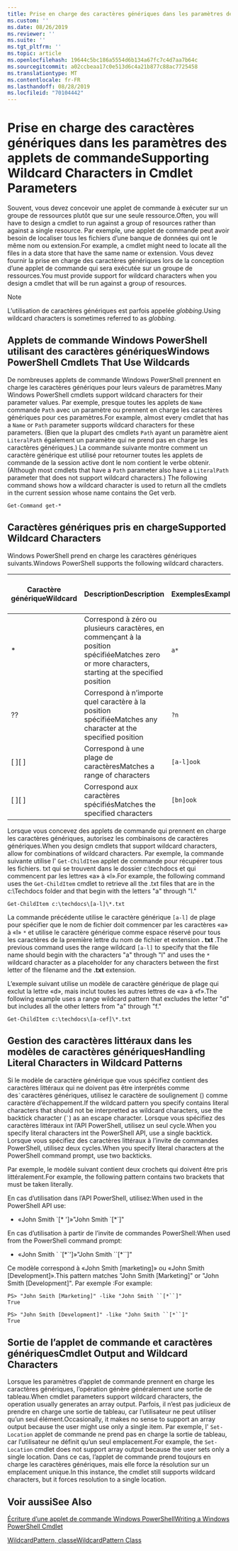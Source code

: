 ```yaml
---
title: Prise en charge des caractères génériques dans les paramètres des applets de commande
ms.custom: ''
ms.date: 08/26/2019
ms.reviewer: ''
ms.suite: ''
ms.tgt_pltfrm: ''
ms.topic: article
ms.openlocfilehash: 19644c5bc186a5554d6b134a67fc7c4d7aa7b64c
ms.sourcegitcommit: a02ccbeaa17c0e513d6c4a21b877c88ac7725458
ms.translationtype: MT
ms.contentlocale: fr-FR
ms.lasthandoff: 08/28/2019
ms.locfileid: "70104442"
---
```

# <a name="supporting-wildcard-characters-in-cmdlet-parameters"></a><span data-ttu-id="57481-102">Prise en charge des caractères génériques dans les paramètres des applets de commande</span><span class="sxs-lookup"><span data-stu-id="57481-102">Supporting Wildcard Characters in Cmdlet Parameters</span></span>

<span data-ttu-id="57481-103">Souvent, vous devez concevoir une applet de commande à exécuter sur un groupe de ressources plutôt que sur une seule ressource.</span><span class="sxs-lookup"><span data-stu-id="57481-103">Often, you will have to design a cmdlet to run against a group of resources rather than against a single resource.</span></span> <span data-ttu-id="57481-104">Par exemple, une applet de commande peut avoir besoin de localiser tous les fichiers d’une banque de données qui ont le même nom ou extension.</span><span class="sxs-lookup"><span data-stu-id="57481-104">For example, a cmdlet might need to locate all the files in a data store that have the same name or extension.</span></span> <span data-ttu-id="57481-105">Vous devez fournir la prise en charge des caractères génériques lors de la conception d’une applet de commande qui sera exécutée sur un groupe de ressources.</span><span class="sxs-lookup"><span data-stu-id="57481-105">You must provide support for wildcard characters when you design a cmdlet that will be run against a group of resources.</span></span>

> [!NOTE]
> <span data-ttu-id="57481-106">L’utilisation de caractères génériques est parfois appelée *globbing*.</span><span class="sxs-lookup"><span data-stu-id="57481-106">Using wildcard characters is sometimes referred to as *globbing*.</span></span>

## <a name="windows-powershell-cmdlets-that-use-wildcards"></a><span data-ttu-id="57481-107">Applets de commande Windows PowerShell utilisant des caractères génériques</span><span class="sxs-lookup"><span data-stu-id="57481-107">Windows PowerShell Cmdlets That Use Wildcards</span></span>

 <span data-ttu-id="57481-108">De nombreuses applets de commande Windows PowerShell prennent en charge les caractères génériques pour leurs valeurs de paramètres.</span><span class="sxs-lookup"><span data-stu-id="57481-108">Many Windows PowerShell cmdlets support wildcard characters for their parameter values.</span></span> <span data-ttu-id="57481-109">Par exemple, presque toutes les applets de `Name` commande `Path` avec un paramètre ou prennent en charge les caractères génériques pour ces paramètres.</span><span class="sxs-lookup"><span data-stu-id="57481-109">For example, almost every cmdlet that has a `Name` or `Path` parameter supports wildcard characters for these parameters.</span></span> <span data-ttu-id="57481-110">(Bien que la plupart des cmdlets `Path` ayant un paramètre aient `LiteralPath` également un paramètre qui ne prend pas en charge les caractères génériques.) La commande suivante montre comment un caractère générique est utilisé pour retourner toutes les applets de commande de la session active dont le nom contient le verbe obtenir.</span><span class="sxs-lookup"><span data-stu-id="57481-110">(Although most cmdlets that have a `Path` parameter also have a `LiteralPath` parameter that does not support wildcard characters.) The following command shows how a wildcard character is used to return all the cmdlets in the current session whose name contains the Get verb.</span></span>

 `Get-Command get-*`

## <a name="supported-wildcard-characters"></a><span data-ttu-id="57481-111">Caractères génériques pris en charge</span><span class="sxs-lookup"><span data-stu-id="57481-111">Supported Wildcard Characters</span></span>

<span data-ttu-id="57481-112">Windows PowerShell prend en charge les caractères génériques suivants.</span><span class="sxs-lookup"><span data-stu-id="57481-112">Windows PowerShell supports the following wildcard characters.</span></span>

| <span data-ttu-id="57481-113">Caractère générique</span><span class="sxs-lookup"><span data-stu-id="57481-113">Wildcard</span></span> |                             <span data-ttu-id="57481-114">Description</span><span class="sxs-lookup"><span data-stu-id="57481-114">Description</span></span>                             |  <span data-ttu-id="57481-115">Exemples</span><span class="sxs-lookup"><span data-stu-id="57481-115">Example</span></span>   |     <span data-ttu-id="57481-116">Correspond à</span><span class="sxs-lookup"><span data-stu-id="57481-116">Matches</span></span>      | <span data-ttu-id="57481-117">Ne correspond pas</span><span class="sxs-lookup"><span data-stu-id="57481-117">Does not match</span></span> |
| -------- | ------------------------------------------------------------------- | ---------- | ---------------- | -------------- |
| *        | <span data-ttu-id="57481-118">Correspond à zéro ou plusieurs caractères, en commençant à la position spécifiée</span><span class="sxs-lookup"><span data-stu-id="57481-118">Matches zero or more characters, starting at the specified position</span></span> | `a*`       | <span data-ttu-id="57481-119">A, AG, Apple</span><span class="sxs-lookup"><span data-stu-id="57481-119">A, ag, Apple</span></span>     |                |
| <span data-ttu-id="57481-120">?</span><span class="sxs-lookup"><span data-stu-id="57481-120">?</span></span>        | <span data-ttu-id="57481-121">Correspond à n’importe quel caractère à la position spécifiée</span><span class="sxs-lookup"><span data-stu-id="57481-121">Matches any character at the specified position</span></span>                     | `?n`       | <span data-ttu-id="57481-122">, Dans, sur</span><span class="sxs-lookup"><span data-stu-id="57481-122">An, in, on</span></span>       | <span data-ttu-id="57481-123">antécédent</span><span class="sxs-lookup"><span data-stu-id="57481-123">ran</span></span>            |
| <span data-ttu-id="57481-124">[ ]</span><span class="sxs-lookup"><span data-stu-id="57481-124">[ ]</span></span>      | <span data-ttu-id="57481-125">Correspond à une plage de caractères</span><span class="sxs-lookup"><span data-stu-id="57481-125">Matches a range of characters</span></span>                                       | `[a-l]ook` | <span data-ttu-id="57481-126">livre, Cook, look</span><span class="sxs-lookup"><span data-stu-id="57481-126">book, cook, look</span></span> | <span data-ttu-id="57481-127">Nook, pris</span><span class="sxs-lookup"><span data-stu-id="57481-127">nook, took</span></span>     |
| <span data-ttu-id="57481-128">[ ]</span><span class="sxs-lookup"><span data-stu-id="57481-128">[ ]</span></span>      | <span data-ttu-id="57481-129">Correspond aux caractères spécifiés</span><span class="sxs-lookup"><span data-stu-id="57481-129">Matches the specified characters</span></span>                                    | `[bn]ook`  | <span data-ttu-id="57481-130">livre, Nook</span><span class="sxs-lookup"><span data-stu-id="57481-130">book, nook</span></span>       | <span data-ttu-id="57481-131">Cook, regarder</span><span class="sxs-lookup"><span data-stu-id="57481-131">cook, look</span></span>     |

<span data-ttu-id="57481-132">Lorsque vous concevez des applets de commande qui prennent en charge les caractères génériques, autorisez les combinaisons de caractères génériques.</span><span class="sxs-lookup"><span data-stu-id="57481-132">When you design cmdlets that support wildcard characters, allow for combinations of wildcard characters.</span></span> <span data-ttu-id="57481-133">Par exemple, la commande suivante utilise l' `Get-ChildItem` applet de commande pour récupérer tous les fichiers. txt qui se trouvent dans le dossier c:\techdocs et qui commencent par les lettres «a» à «l».</span><span class="sxs-lookup"><span data-stu-id="57481-133">For example, the following command uses the `Get-ChildItem` cmdlet to retrieve all the .txt files that are in the c:\Techdocs folder and that begin with the letters "a" through "l."</span></span>

`Get-ChildItem c:\techdocs\[a-l]\*.txt`

<span data-ttu-id="57481-134">La commande précédente utilise le caractère générique `[a-l]` de plage pour spécifier que le nom de fichier doit commencer par les caractères «a» à «l» `*` et utilise le caractère générique comme espace réservé pour tous les caractères de la première lettre du nom de fichier et extension **. txt** .</span><span class="sxs-lookup"><span data-stu-id="57481-134">The previous command uses the range wildcard `[a-l]` to specify that the file name should begin with the characters "a" through "l" and uses the `*` wildcard character as a placeholder for any characters between the first letter of the filename and the **.txt** extension.</span></span>

<span data-ttu-id="57481-135">L’exemple suivant utilise un modèle de caractère générique de plage qui exclut la lettre «d», mais inclut toutes les autres lettres de «a» à «f».</span><span class="sxs-lookup"><span data-stu-id="57481-135">The following example uses a range wildcard pattern that excludes the letter "d" but includes all the other letters from "a" through "f."</span></span>

`Get-ChildItem c:\techdocs\[a-cef]\*.txt`

## <a name="handling-literal-characters-in-wildcard-patterns"></a><span data-ttu-id="57481-136">Gestion des caractères littéraux dans les modèles de caractères génériques</span><span class="sxs-lookup"><span data-stu-id="57481-136">Handling Literal Characters in Wildcard Patterns</span></span>

<span data-ttu-id="57481-137">Si le modèle de caractère générique que vous spécifiez contient des caractères littéraux qui ne doivent pas être interprétés comme des`` ` ``caractères génériques, utilisez le caractère de soulignement () comme caractère d’échappement.</span><span class="sxs-lookup"><span data-stu-id="57481-137">If the wildcard pattern you specify contains literal characters that should not be interpretted as wildcard characters, use the backtick character (`` ` ``) as an escape character.</span></span> <span data-ttu-id="57481-138">Lorsque vous spécifiez des caractères littéraux int l’API PowerShell, utilisez un seul cycle.</span><span class="sxs-lookup"><span data-stu-id="57481-138">When you specify literal characters int the PowerShell API, use a single backtick.</span></span> <span data-ttu-id="57481-139">Lorsque vous spécifiez des caractères littéraux à l’invite de commandes PowerShell, utilisez deux cycles.</span><span class="sxs-lookup"><span data-stu-id="57481-139">When you specify literal characters at the PowerShell command prompt, use two backticks.</span></span>

<span data-ttu-id="57481-140">Par exemple, le modèle suivant contient deux crochets qui doivent être pris littéralement.</span><span class="sxs-lookup"><span data-stu-id="57481-140">For example, the following pattern contains two brackets that must be taken literally.</span></span>

<span data-ttu-id="57481-141">En cas d’utilisation dans l’API PowerShell, utilisez:</span><span class="sxs-lookup"><span data-stu-id="57481-141">When used in the PowerShell API use:</span></span>

- <span data-ttu-id="57481-142">«John Smith \`[\* ']»</span><span class="sxs-lookup"><span data-stu-id="57481-142">"John Smith \`[\*\`]"</span></span>

<span data-ttu-id="57481-143">En cas d’utilisation à partir de l’invite de commandes PowerShell:</span><span class="sxs-lookup"><span data-stu-id="57481-143">When used from the PowerShell command prompt:</span></span>

- <span data-ttu-id="57481-144">«John Smith \` \`[\*\`']»</span><span class="sxs-lookup"><span data-stu-id="57481-144">"John Smith \`\`[\*\`\`]"</span></span>

<span data-ttu-id="57481-145">Ce modèle correspond à «John Smith [marketing]» ou «John Smith [Development]».</span><span class="sxs-lookup"><span data-stu-id="57481-145">This pattern matches "John Smith [Marketing]" or "John Smith [Development]".</span></span> <span data-ttu-id="57481-146">Par exemple :</span><span class="sxs-lookup"><span data-stu-id="57481-146">For example:</span></span>

```
PS> "John Smith [Marketing]" -like "John Smith ``[*``]"
True

PS> "John Smith [Development]" -like "John Smith ``[*``]"
True
```

## <a name="cmdlet-output-and-wildcard-characters"></a><span data-ttu-id="57481-147">Sortie de l’applet de commande et caractères génériques</span><span class="sxs-lookup"><span data-stu-id="57481-147">Cmdlet Output and Wildcard Characters</span></span>

<span data-ttu-id="57481-148">Lorsque les paramètres d’applet de commande prennent en charge les caractères génériques, l’opération génère généralement une sortie de tableau.</span><span class="sxs-lookup"><span data-stu-id="57481-148">When cmdlet parameters support wildcard characters, the operation usually generates an array output.</span></span>
<span data-ttu-id="57481-149">Parfois, il n’est pas judicieux de prendre en charge une sortie de tableau, car l’utilisateur ne peut utiliser qu’un seul élément.</span><span class="sxs-lookup"><span data-stu-id="57481-149">Occasionally, it makes no sense to support an array output because the user might use only a single item.</span></span> <span data-ttu-id="57481-150">Par exemple, l' `Set-Location` applet de commande ne prend pas en charge la sortie de tableau, car l’utilisateur ne définit qu’un seul emplacement.</span><span class="sxs-lookup"><span data-stu-id="57481-150">For example, the `Set-Location` cmdlet does not support array output because the user sets only a single location.</span></span> <span data-ttu-id="57481-151">Dans ce cas, l’applet de commande prend toujours en charge les caractères génériques, mais elle force la résolution sur un emplacement unique.</span><span class="sxs-lookup"><span data-stu-id="57481-151">In this instance, the cmdlet still supports wildcard characters, but it forces resolution to a single location.</span></span>

## <a name="see-also"></a><span data-ttu-id="57481-152">Voir aussi</span><span class="sxs-lookup"><span data-stu-id="57481-152">See Also</span></span>

[<span data-ttu-id="57481-153">Écriture d’une applet de commande Windows PowerShell</span><span class="sxs-lookup"><span data-stu-id="57481-153">Writing a Windows PowerShell Cmdlet</span></span>](./writing-a-windows-powershell-cmdlet.md)

[<span data-ttu-id="57481-154">WildcardPattern, classe</span><span class="sxs-lookup"><span data-stu-id="57481-154">WildcardPattern Class</span></span>](/dotnet/api/system.management.automation.wildcardpattern)
